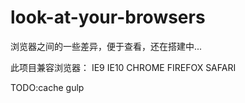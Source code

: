 # look-at-your-browsers
浏览器之间的一些差异，便于查看，还在搭建中...

此项目兼容浏览器：
IE9 IE10 CHROME FIREFOX SAFARI

TODO:cache gulp



